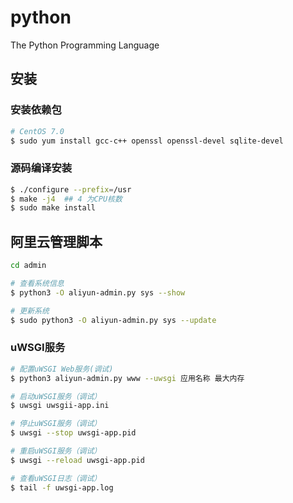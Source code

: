 # python
The Python Programming Language

## 安装

### 安装依赖包

```bash
# CentOS 7.0
$ sudo yum install gcc-c++ openssl openssl-devel sqlite-devel
```

### 源码编译安装

```bash
$ ./configure --prefix=/usr
$ make -j4  ## 4 为CPU核数
$ sudo make install
```

## 阿里云管理脚本

```bash
cd admin

# 查看系统信息
$ python3 -O aliyun-admin.py sys --show

# 更新系统
$ sudo python3 -O aliyun-admin.py sys --update
```

### uWSGI服务

```bash
# 配置uWSGI Web服务(调试)
$ python3 aliyun-admin.py www --uwsgi 应用名称 最大内存

# 启动uWSGI服务（调试）
$ uwsgi uwsgii-app.ini

# 停止uWSGI服务（调试）
$ uwsgi --stop uwsgi-app.pid

# 重启uWSGI服务（调试）
$ uwsgi --reload uwsgi-app.pid

# 查看uWSGI日志（调试）
$ tail -f uwsgi-app.log
```


